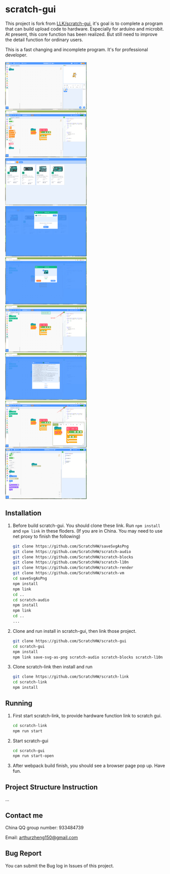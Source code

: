 # scratch-gui
This project is fork from [LLK/scratch-gui](https://github.com/LLK/scratch-gui), it's goal is to complete a program that can build upload code to hardware. Especially for arduino and microbit. At present, this core function has been realized. But still need to improve the detail function for ordinary users. 

This is a fast changing and incomplete program. It's for professional developer.

<img src="docs\1.png" alt="5" style="zoom:25%;" />

<img src="docs\2.png" alt="6" style="zoom:25%;" />

<img src="docs\3.png" alt="7" style="zoom:25%;" />

<img src="docs\4.png" alt="1" style="zoom:25%;" />

<img src="docs\5.png" alt="2" style="zoom:25%;" />

<img src="docs\6.png" alt="3" style="zoom:25%;" />

<img src="docs\7.png" alt="4" style="zoom:25%;" />

<img src="docs\8.png" alt="4" style="zoom:25%;" />

<img src="docs\9.png" alt="4" style="zoom:25%;" />

## Installation

1. Before build scratch-gui. You should clone these link. Run `npm install` and `npm link` in these floders. (If you are in China. You may need to use net proxy to finish the following)

   ```bash
   git clone https://github.com/ScratchHW/saveSvgAsPng
   git clone https://github.com/ScratchHW/scratch-audio
   git clone https://github.com/ScratchHW/scratch-blocks
   git clone https://github.com/ScratchHW/scratch-l10n
   git clone https://github.com/ScratchHW/scratch-render
   git clone https://github.com/ScratchHW/scratch-vm
   cd saveSvgAsPng
   npm install
   npm link
   cd ..
   cd scratch-audio
   npm install
   npm link
   cd ..
   ...
   ```

3. Clone and run install in scratch-gui, then link those project.

   ```bash
   git clone https://github.com/ScratchHW/scratch-gui
   cd scratch-gui
   npm install
   npm link save-svg-as-png scratch-audio scratch-blocks scratch-l10n scratch-render scratch-vm
   ```

4. Clone scratch-link then install and run

   ```bash
   git clone https://github.com/ScratchHW/scratch-link
   cd scratch-link
   npm install
   ```
   
## Running

1. First start scratch-link, to provide hardware function link to scratch gui.

   ```bash
   cd scratch-link
   npm run start
   ```

2. Start  scratch-gui

   ```bash
   cd scratch-gui
   npm run start-open
   ```

3. After webpack build finish, you should see a browser page pop up. Have fun.

## Project Structure Instruction

...

## Contact me

China QQ group number: 933484739

Email: arthurzheng150@gmail.com

## Bug Report

You can submit the Bug log in Issues of this project.
